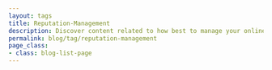 ```yaml
---
layout: tags
title: Reputation-Management
description: Discover content related to how best to manage your online reputation. 
permalink: blog/tag/reputation-management
page_class:
- class: blog-list-page
---
```


